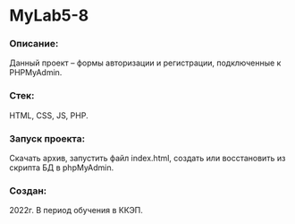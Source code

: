# MyLab5-8

### Описание:
Данный проект – формы авторизации и регистрации, подключенные к PHPMyAdmin.

### Стек: 
HTML, CSS, JS, PHP. 

### Запуск проекта: 
Скачать архив, запустить файл index.html, создать или восстановить из скрипта БД в phpMyAdmin.

### Создан: 
2022г. В период обучения в ККЭП.


